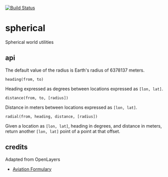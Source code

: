 [![Build Status](https://travis-ci.org/mapbox/spherical.png)](https://travis-ci.org/mapbox/spherical)

# spherical

Spherical world utilities

## api

The default value of the radius is Earth's radius of 6378137 meters.

`heading(from, to)`

Heading expressed as degrees between locations expressed as `[lon, lat]`.

`distance(from, to, [radius])`

Distance in meters between locations expressed as `[lon, lat]`.

`radial(from, heading, distance, [radius])`

Given a location as `[lon, lat]`, heading in degrees, and distance in meters,
return another `[lon, lat]` point of a point at that offset.

## credits

Adapted from OpenLayers

* [Aviation Formulary](http://williams.best.vwh.net/avform.htm)
